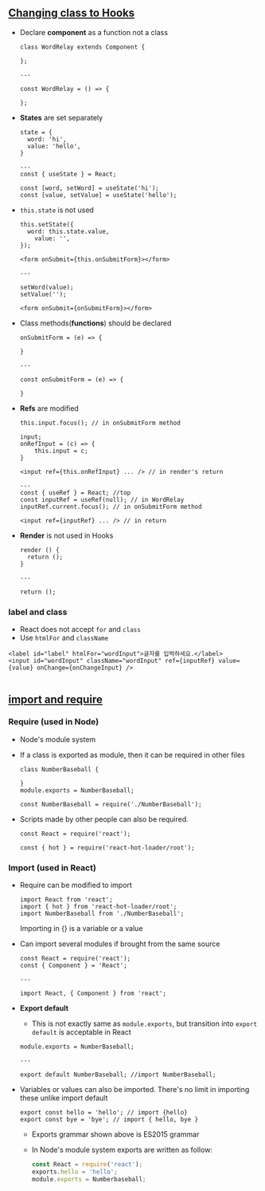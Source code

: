 
## [Changing class to Hooks](https://www.youtube.com/watch?v=Zb70S1I6u6U&list=PLcqDmjxt30RtqbStQqk-eYMK8N-1SYIFn&index=20)

- Declare **component** as a function not a class

  ```react
  class WordRelay extends Component {
  
  };
  
  ---
  
  const WordRelay = () => {
      
  };
  ```



- **States** are set separately

  ```react
  state = {
  	word: 'hi',
  	value: 'hello',
  }
  
  ---
  const { useState } = React;
  
  const [word, setWord] = useState('hi');
  const [value, setValue] = useState('hello');
  ```

  

- `this.state` is not used

  ```react
  this.setState({
  	word: this.state.value,
      value: '',
  });
  
  <form onSubmit={this.onSubmitForm}></form>
  
  ---
      
  setWord(value);
  setValue('');
  
  <form onSubmit={onSubmitForm}></form>
  ```

  

- Class methods(**functions**) should be declared

  ```react
  onSubmitForm = (e) => {
      
  }
  
  ---
      
  const onSubmitForm = (e) => {
      
  }
  ```

  

- **Refs** are modified

  ```react
  this.input.focus(); // in onSubmitForm method
  
  input;
  onRefInput = (c) => {
      this.input = c;
  }
  
  <input ref={this.onRefInput} ... /> // in render's return
  
  ---
  const { useRef } = React; //top
  const inputRef = useRef(null); // in WordRelay
  inputRef.current.focus(); // in onSubmitForm method
  
  <input ref={inputRef} ... /> // in return
  ```

  

- **Render** is not used in Hooks

  ```react
  render () {
  	return ();
  }
  
  ---
  
  return ();
  ```



### label and class

- React does not accept  `for` and `class` 
- Use `htmlFor` and `className` 

```react
<label id="label" htmlFor="wordInput">글자를 입력하세요.</label>
<input id="wordInput" className="wordInput" ref={inputRef} value={value} onChange={onChangeInput} />
                
```





## [import and require](https://www.youtube.com/watch?v=5xvsex_I8vc&list=PLcqDmjxt30RtqbStQqk-eYMK8N-1SYIFn&index=21)

### Require (used in Node)

- Node's module system

- If a class is exported as module, then it can be required in other files

  ```react
  class NumberBaseball {
  
  }
  module.exports = NumberBaseball;
  ```

  ```react
  const NumberBaseball = require('./NumberBaseball');
  ```



- Scripts made by other people can also be required.

  ```react
  const React = require('react');
  ```

  ```react
  const { hot } = require('react-hot-loader/root');
  ```

  

### Import (used in React)

- Require can be modified to import

  ```react
  import React from 'react';
  import { hot } from 'react-hot-loader/root';
  import NumberBaseball from './NumberBaseball';
  ```

  Importing in {} is a variable or a value

  

- Can import several modules if brought from the same source

  ```
  const React = require('react');
  const { Component } = 'React';
  
  ---
  
  import React, { Component } from 'react';
  ```

  

- **Export default**

  - This is not exactly same as `module.exports`, but transition into `export default` is acceptable in React

  ```react
  module.exports = NumberBaseball;
  
  ---
  
  export default NumberBaseball; //import NumberBaseball;
  ```

  

- Variables or values can also be imported. There's no limit in importing these unlike import default

  ```react
  export const hello = 'hello'; // import {hello}
  export const bye = 'bye'; // import { hello, bye }
  ```

  - Exports grammar shown above is ES2015 grammar

  - In Node's module system exports are written as follow:

    ```javascript
    const React = require('react');
    exports.hello = 'hello';
    module.exports = Numberbaseball;
    ```

